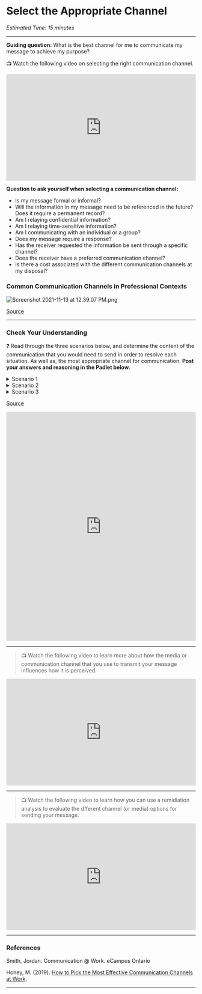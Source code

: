 # Select the Appropriate Channel

*Estimated Time: 15 minutes*

---

**Guiding question:** What is the best channel for me to communicate my message to achieve my purpose?

<aside>


📺 Watch the following video on selecting the right communication channel.

</aside>

<div style="position: relative; padding-bottom: 56.25%; height: 0;"><iframe src="https://www.youtube.com/embed/XZb6eHdi_os?start=140" title="YouTube video player" frameborder="0" allow="accelerometer; autoplay; clipboard-write; encrypted-media; gyroscope; picture-in-picture" allowfullscreen style="position: absolute; top: 0; left: 0; width: 100%; height: 100%;"></iframe></div>


**Question to ask yourself when selecting a communication channel:**

- Is my message formal or informal?
- Will the information in my message need to be referenced in the future? Does it require a permanent record?
- Am I relaying confidential information?
- Am I relaying time-sensitive information?
- Am I communicating with an individual or a group?
- Does my message require a response?
- Has the receiver requested the information be sent through a specific channel?
- Does the receiver have a preferred communication channel?
- Is there a cost associated with the different communication channels at my disposal?

### Common Communication Channels in Professional Contexts

![Screenshot 2021-11-13 at 12.39.07 PM.png](/communicating-for-success/planning-structuring/select-the-appropriate-channel/screenshot-2021-11-13-at-12.39.07-pm.png)

[Source](https://pressbooks.senecacollege.ca/buscomm/chapter/2-3-selecting-appropriate-channels/)

---

### Check Your Understanding

<aside>

❓ Read through the three scenarios below, and determine the content of the communication that you would need to send in order to resolve each situation. As well as, the most appropriate channel for communication.
**Post your answers and reasoning in the Padlet below.**

</aside>

<details>
    <summary> Scenario 1 </summary>
    
You have a limited amount of time to discuss a potential funding opportunity with a colleague in another city because the proposal deadline is later in the week, and it’s almost closing time in your colleague’s office. You’ll have to hammer out some details about who will write the various parts of the proposal before you get to work on it tonight.
    
</details>

<details>
    <summary> Scenario 2 </summary>
    
You are working with two office mates on a market report. Both have been bad lately about submitting their work on time, and you’re starting to worry about meeting the next major milestone a few days from now. Neither has been absent because you can see them in their offices as you walk by in the hallway.
  

</details>

<details>
    <summary> Scenario 3 </summary>
    
You are about to close a deal but need quick authorisation from your manager across town about a certain discount you would like to apply. You need it in writing just in case your manager forgets about the authorisation or anyone else questions it back at the office. 

</details>
    
[Source](https://pressbooks.senecacollege.ca/buscomm/chapter/2-3-selecting-appropriate-channels/)

<div style="border:1px solid rgba(0,0,0,0.1);border-radius:2px;box-sizing:border-box;overflow:hidden;position:relative;width:100%;background:#F4F4F4"><iframe src="https://padlet.com/curriculumpad/1izkoxbxoojtqcyi" frameborder="0" allow="camera;microphone;geolocation" style="width:100%;height:608px;display:block;padding:0;margin:0"></iframe></div>

---

> 📺 Watch the following video to learn more about how the media or communication channel that you use to transmit your message influences how it is perceived.
 
<div style="position: relative; padding-bottom: 56.25%; height: 0;"><iframe src="https://www.youtube.com/embed/AZOpZbvxUlY" title="YouTube video player" frameborder="0" allow="accelerometer; autoplay; clipboard-write; encrypted-media; gyroscope; picture-in-picture" allowfullscreen style="position: absolute; top: 0; left: 0; width: 100%; height: 100%;"></iframe></div>

---

> 📺 Watch the following video to learn how you can use a remidiation analysis to evaluate the dfferent channel (or media) options for sending your message.
 
<div style="position: relative; padding-bottom: 56.25%; height: 0;"><iframe src="https://www.youtube.com/embed/n4m0w1sTV24" title="YouTube video player" frameborder="0" allow="accelerometer; autoplay; clipboard-write; encrypted-media; gyroscope; picture-in-picture" allowfullscreen style="position: absolute; top: 0; left: 0; width: 100%; height: 100%;"></iframe></div>

---

### References

Smith, Jordan. Communication @ Work. eCampus Ontario 

Honey, M. (2019). [How to Pick the Most Effective Communication Channels at Work](https://slack.com/blog/collaboration/pick-communication-channels-at-work).

---

